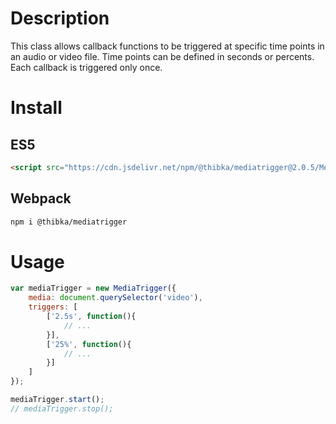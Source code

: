 # Description
This class allows callback functions to be triggered at specific time points in an audio or video file.
Time points can be defined in seconds or percents.
Each callback is triggered only once.

# Install

## ES5
```html
<script src="https://cdn.jsdelivr.net/npm/@thibka/mediatrigger@2.0.5/MediaTrigger-es5.min.js"></script>
```
## Webpack
```bash
npm i @thibka/mediatrigger
```

# Usage
```javascript
var mediaTrigger = new MediaTrigger({
    media: document.querySelector('video'), 
    triggers: [
        ['2.5s', function(){ 
            // ...
        }], 
        ['25%', function(){ 
            // ...
        }]
    ]
});

mediaTrigger.start();
// mediaTrigger.stop();
```
